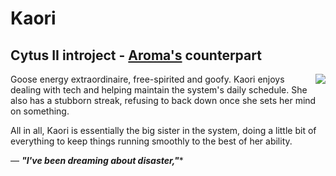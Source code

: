 # Kaori
## Cytus II introject - [Aroma's](/dossier/members/aroma.html) counterpart
<img align="right" src="https://i.imgur.com/vj6xE3V.jpg">

Goose energy extraordinaire, free-spirited and goofy. Kaori enjoys dealing with tech and helping maintain the system's daily schedule. She also has a stubborn streak, refusing to back down once she sets her mind on something.

All in all, Kaori is essentially the big sister in the system, doing a little bit of everything to keep things running smoothly to the best of her ability.

— ***"I've been dreaming about disaster,"****
